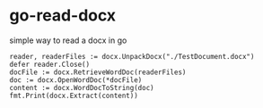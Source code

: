 # go-read-docx
simple way to read a docx in go


	reader, readerFiles := docx.UnpackDocx("./TestDocument.docx")
	defer reader.Close()
	docFile := docx.RetrieveWordDoc(readerFiles)
	doc := docx.OpenWordDoc(*docFile)
	content := docx.WordDocToString(doc)
	fmt.Print(docx.Extract(content))
